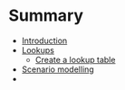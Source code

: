 # Summary

* [Introduction](README.md)
* [Lookups](lookups/readmemd.md)
   * [Create a lookup table](lookups/create_lookup.md)
* [Scenario modelling](scenario_modelling/readme.md)
 * 

